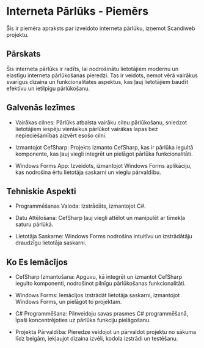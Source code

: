 
# Interneta Pārlūks - Piemērs
Šis ir piemēra apraksts par izveidoto interneta pārlūku, izņemot Scandiweb projektu.

## Pārskats
Šis interneta pārlūks ir radīts, lai nodrošinātu lietotājiem modernu un elastīgu interneta pārlūkošanas pieredzi. Tas ir veidots, ņemot vērā vairākus svarīgus dizaina un funkcionalitātes aspektus, kas ļauj lietotājiem baudīt efektīvu un ietilpīgu pārlūkošanu.

## Galvenās Iezīmes
- Vairākas cilnes: Pārlūks atbalsta vairāku cilņu pārlūkošanu, sniedzot lietotājiem iespēju vienlaikus pārlūkot vairākas lapas bez nepieciešamības aizvērt esošo cilni.

- Izmantojot CefSharp: Projekts izmanto CefSharp, kas ir pārlūka iegultā komponente, kas ļauj viegli integrēt un pielāgot pārlūka funkcionalitāti.

- Windows Forms App: Izveidots, izmantojot Windows Forms aplikāciju, kas nodrošina ērtu lietotāja saskarni un vieglu pārvaldību.

## Tehniskie Aspekti
- Programmēšanas Valoda: Izstrādāts, izmantojot C#.

- Datu Attēlošana: CefSharp ļauj viegli attēlot un manipulēt ar tīmekļa saturu pārlūkā.

- Lietotāja Saskarne: Windows Forms nodrošina intuitīvu un izstrādātāju draudzīgu lietotāja saskarni.

## Ko Es Iemācījos
- CefSharp Izmantošana: Apguvu, kā integrēt un izmantot CefSharp iegulto komponenti, nodrošinot pilnīgu pārlūkošanas funkcionalitāti.

- Windows Forms: Iemācījos izstrādāt lietotāja saskarni, izmantojot Windows Forms, un pielāgot to projektam.

- C# Programmēšana: Pilnveidoju savas prasmes C# programmēšanā, īpaši koncentrējoties uz pārlūka funkciju pielāgošanu.

- Projekta Pārvaldība: Pieredze veidojot un pārvaldot projektu no sākuma līdz beigām, iekļaujot dizaina izvēli, kodola izstrādi un testēšanu.
